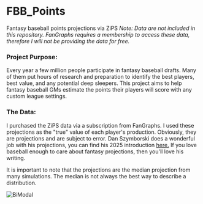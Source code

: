 # FBB_Points
Fantasy baseball points projections via ZiPS
*Note: Data are not included in this repository. FanGraphs requires a membership to access these data, therefore I will not be providing the data for free.*

### Project Purpose:
Every year a few million people participate in fantasy baseball drafts. Many of them put hours of research and preparation to identify the best players, best value, and any potential deep sleepers. This project aims to help fantasy baseball GMs estimate the points their players will score with any custom league settings.

### The Data:
I purchased the ZiPS data via a subscription from FanGraphs. I used these projections as the "true" value of each player's production. Obviously, they are projections and are subject to error. Dan Szymborski does a wonderful job with his projections, you can find his 2025 introduction [here.](https://blogs.fangraphs.com/the-2025-zips-projections-are-imminent/) If you love baseball enough to care about fantasy projections, then you'll love his writing.

It is important to note that the projections are the median projection from many simulations. The median is not always the best way to describe a distribution. 

![BiModal](https://github.com/user-attachments/assets/e07814ac-f84f-4563-8e87-6e9583952584)
